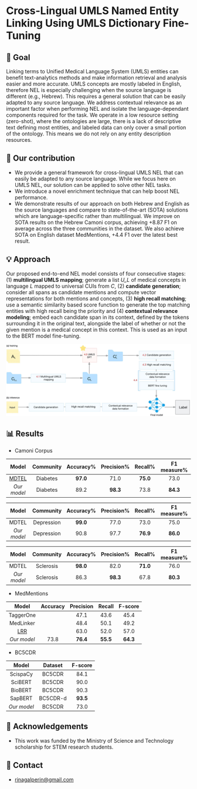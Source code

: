 # Cross-Lingual UMLS Named Entity Linking Using UMLS Dictionary Fine-Tuning

## :dart: Goal
Linking terms to Unified Medical Language System (UMLS) entities can benefit text-analytics methods and make information retrieval and analysis 
easier and more accurate. UMLS concepts are mostly labeled in English, therefore NEL is especially challenging when the source language is different (e.g., Hebrew). This requires a general solution that can be easily adapted to any source language.  We address contextual relevance as an important factor when performing NEL and isolate the language-dependant components required for the task.  We operate in a low resource  setting (zero-shot),  where the ontologies are large, there is a lack of descriptive text  defining most entities, and labeled data can only cover a small portion of the ontology. This means we do not rely on any entity description resources. 

## :gift: Our contribution
+ We provide a general framework for cross-lingual UMLS NEL that can easily be adapted to any source language. While we focus here on UMLS NEL, our solution can be applied to solve other NEL tasks.
+ We introduce a novel enrichment technique that can help boost NEL performance.
+ We demonstrate results of our approach on both Hebrew and English as the source languages and compare to state-of-the-art (SOTA) solutions which are language-specific rather than multilingual. We improve on SOTA results on the Hebrew Camoni corpus, achieving +8.87 F1 on average across the three communities in the dataset. We also achieve SOTA on English dataset MedMentions, +4.4 F1 over the latest best result.

## :bulb: Approach
Our proposed end-to-end NEL model consists of four consecutive stages: (1)  **multilingual UMLS mapping**; generate a list <em>U_L</em> of medical concepts in language <em>L</em> mapped to universal CUIs from <em>C</em>, (2) **candidate generation**; consider all spans as candidate mentions and compute vector representations for both mentions and concepts, (3) **high recall matching**; use a semantic similarity based score function to generate the top matching entities with high recall being the priority and (4) **contextual relevance modeling**; embed each candidate span in its context, defined by the tokens surrounding it in the original text, alongside the label of whether or not the given mention is a medical concept in this context. This is used as an input to the BERT model fine-tuning.

![Alt text](pipeline.png?raw=true "Full pipeline overview")

## :bar_chart: Results
- Camoni Corpus

|       Model                                           |   Community |  Accuracy%  | Precision% |   Recall%       |  F1 measure%    |
|:-----------------------------------------------------:|:-----------:|:-----------:|:----------:|:---------------:|:---------------:|
|  [MDTEL](https://github.com/yonatanbitton/mdtel)      |  Diabetes   |  **97.0**   |    71.0    |  **75.0**       |    73.0         |
|*Our model*                                            |  Diabetes   |    89.2     |  **98.3**  |    73.8         |    **84.3**     |


|       Model |   Community |  Accuracy%  | Precision% |   Recall%       |  F1 measure%    |
|:-----------:|:-----------:|:-----------:|:----------:|:---------------:|:---------------:|
|  MDTEL      | Depression  |  **99.0**   |   77.0     |    73.0         |    75.0         |
|*Our model*  | Depression  |   90.8      |   97.7     |  **76.9**       |    **86.0**     |


|       Model |   Community |  Accuracy%  | Precision% |   Recall%       |  F1 measure%    |
|:-----------:|:-----------:|:-----------:|:----------:|:---------------:|:---------------:|
|  MDTEL      | Sclerosis   |  **98.0**   |   82.0     |  **71.0**       |    76.0         |
|*Our model*  | Sclerosis   |   86.3      | **98.3**   |    67.8         |    **80.3**     |

- MedMentions

|           Model                                      |   Accuracy  |  Precision  |   Recall   |   F-score   |
|:----------------------------------------------------:|:-----------:|:-----------:|:----------:|:-----------:|
|      TaggerOne                                       |             |     47.1    |    43.6    |     45.4    | 
|      MedLinker                                       |             |     48.4    |    50.1    |     49.2    | 
|[LRR](https://arxiv.org/abs/2101.10587)               |             |     63.0    |    52.0    |     57.0    | 
|      *Our model*                                     |     73.8    |  **76.4**   |  **55.5**  |   **64.3**  |

- BC5CDR

|    Model      |   Dataset    |   F-score   |
|:-------------:|:------------:|:-----------:|
|    ScispaCy   |     BC5CDR   |     84.1    |
|    SciBERT    |     BC5CDR   |     90.0    |
|    BioBERT    |     BC5CDR   |     90.3    |
|    SapBERT    |     BC5CDR-d |  **93.5**   |
|  *Our model*  |     BC5CDR   |     73.0    |

## :high_brightness: Acknowledgements
+ This work was funded by the Ministry of Science and Technology scholarship for STEM research students.

## :email: Contact
- rinagalperin@gmail.com
